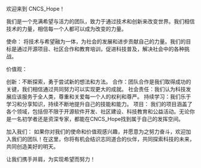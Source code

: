 欢迎来到 CNCS_Hope！

我们是一个充满希望与活力的团队，致力于通过技术和创新来改变世界。我们相信技术的力量，相信每一个人都可以成为改变的力量。

使命：
将技术与希望融为一体，为社会的发展和进步贡献自己的力量。我们的目标是通过开源项目、社区合作和教育培训，促进科技普及，解决社会中的各种挑战。

价值观：

创新：不断探索，勇于尝试新的想法和方法。
合作：团队合作是我们取得成功的关键，我们相信通过共同努力可以实现更大的成就。
社会责任：我们认为科技发展应该服务于全人类，尊重和关爱每一个人的权利和尊严。
持续学习：我们乐于学习和分享知识，持续不断地提升自己的技能和能力。
项目：
我们的项目涵盖了各个领域，包括但不限于开源软件开发、社区建设、科技教育和公益活动。无论你是一名初学者还是资深专家，都能在CNCS_Hope找到属于自己的发挥空间。

加入我们：
如果你对我们的使命和价值观感兴趣，并愿意为之努力奋斗，欢迎加入我们的团队！在这里，你将有机会结识志同道合的伙伴，共同探索科技的未来，共同创造美好的明天。

让我们携手并肩，为实现希望而努力！
